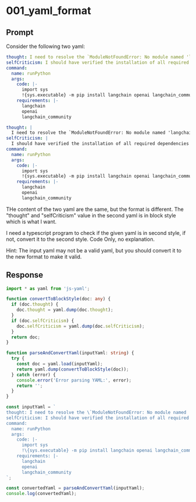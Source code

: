 # 001_yaml_format

## Prompt

Consider the following two yaml:

```yaml
thought: I need to resolve the `ModuleNotFoundError: No module named 'langchain_community'` error by ensuring that all necessary dependencies are correctly installed.
selfCriticism: I should have verified the installation of all required dependencies before running the code.
command:
  name: runPython
  args:
    code: |-
      import sys
      !{sys.executable} -m pip install langchain openai langchain_community
    requirements: |-
      langchain
      openai
      langchain_community
```

```yaml
thought: |
  I need to resolve the `ModuleNotFoundError: No module named 'langchain_community'` error by ensuring that all necessary dependencies are correctly installed.
selfCriticism: |
  I should have verified the installation of all required dependencies before running the code.
command:
  name: runPython
  args:
    code: |-
      import sys
      !{sys.executable} -m pip install langchain openai langchain_community
    requirements: |-
      langchain
      openai
      langchain_community
```

THe content of the two yaml are the same, but the format is different. The "thought" and "selfCriticism" value in the second yaml is in block style which is what I want. 

I need a typescript program to check if the given yaml is in second style, if not, convert it to the second style. Code Only, no explanation.

Hint: The input yaml may not be a valid yaml, but you should convert it to the new format to make it valid.

## Response

```typescript
import * as yaml from 'js-yaml';

function convertToBlockStyle(doc: any) {
  if (doc.thought) {
    doc.thought = yaml.dump(doc.thought);
  }
  if (doc.selfCriticism) {
    doc.selfCriticism = yaml.dump(doc.selfCriticism);
  }
  return doc;
}

function parseAndConvertYaml(inputYaml: string) {
  try {
    const doc = yaml.load(inputYaml);
    return yaml.dump(convertToBlockStyle(doc));
  } catch (error) {
    console.error('Error parsing YAML:', error);
    return '';
  }
}

const inputYaml = `
thought: I need to resolve the \`ModuleNotFoundError: No module named 'langchain_community'\` error by ensuring that all necessary dependencies are correctly installed.
selfCriticism: I should have verified the installation of all required dependencies before running the code.
command:
  name: runPython
  args:
    code: |-
      import sys
      !\{sys.executable} -m pip install langchain openai langchain_community
    requirements: |-
      langchain
      openai
      langchain_community
`;

const convertedYaml = parseAndConvertYaml(inputYaml);
console.log(convertedYaml);
```


